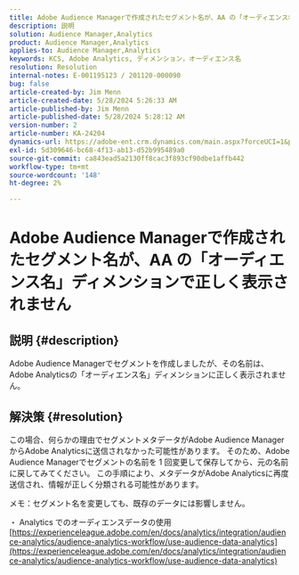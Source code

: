 ```yaml
---
title: Adobe Audience Managerで作成されたセグメント名が、AA の「オーディエンス名」ディメンションで正しく表示されません
description: 説明
solution: Audience Manager,Analytics
product: Audience Manager,Analytics
applies-to: Audience Manager,Analytics
keywords: KCS, Adobe Analytics, ディメンション，オーディエンス名
resolution: Resolution
internal-notes: E-001195123 / 201120-000090
bug: false
article-created-by: Jim Menn
article-created-date: 5/28/2024 5:26:33 AM
article-published-by: Jim Menn
article-published-date: 5/28/2024 5:28:12 AM
version-number: 2
article-number: KA-24204
dynamics-url: https://adobe-ent.crm.dynamics.com/main.aspx?forceUCI=1&pagetype=entityrecord&etn=knowledgearticle&id=fe95c5d6-b21c-ef11-840b-6045bd006268
exl-id: 5d309646-bc68-4f13-ab13-d52b995489a0
source-git-commit: ca843ead5a2130ff8cac3f893cf90dbe1affb442
workflow-type: tm+mt
source-wordcount: '148'
ht-degree: 2%

---
```


# Adobe Audience Managerで作成されたセグメント名が、AA の「オーディエンス名」ディメンションで正しく表示されません

## 説明 {#description}

Adobe Audience Managerでセグメントを作成しましたが、その名前は、Adobe Analyticsの「オーディエンス名」ディメンションに正しく表示されません。

## 解決策 {#resolution}


この場合、何らかの理由でセグメントメタデータがAdobe Audience ManagerからAdobe Analyticsに送信されなかった可能性があります。 そのため、Adobe Audience Managerでセグメントの名前を 1 回変更して保存してから、元の名前に戻してみてください。 この手順により、メタデータがAdobe Analyticsに再度送信され、情報が正しく分類される可能性があります。

メモ：セグメント名を変更しても、既存のデータには影響しません。

・ Analytics でのオーディエンスデータの使用
[https://experienceleague.adobe.com/en/docs/analytics/integration/audience-analytics/audience-analytics-workflow/use-audience-data-analytics](https://experienceleague.adobe.com/en/docs/analytics/integration/audience-analytics/audience-analytics-workflow/use-audience-data-analytics)
